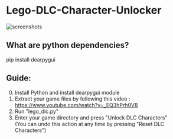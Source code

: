 # Lego-DLC-Character-Unlocker
![screenshots](https://media.discordapp.net/attachments/706932420615864332/1118094691360059412/image.png?width=621&height=460)

## What are python dependencies?
pip install dearpygui

## Guide:
0) Install Python and install dearpygui module
1) Extract your game files by following this video : https://www.youtube.com/watch?v=_EQ3hPrh0V8
2) Run "lego_dlc.py"
3) Enter your game directory and press "Unlock DLC Characters"  
(You can undo this action at any time by pressing "Reset DLC Characters")
